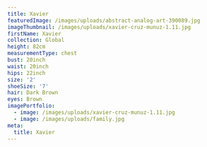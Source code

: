 ```yaml
---
title: Xavier
featuredImage: /images/uploads/abstract-analog-art-390089.jpg
imageThumbnail: /images/uploads/xavier-cruz-munuz-1.11.jpg
firstName: Xavier
collection: Global
height: 82cm
measurementType: chest
bust: 20inch
waist: 20inch
hips: 22inch
size: '2'
shoeSize: '7'
hair: Dark Brown
eyes: Brown
imagePortfolio:
  - image: /images/uploads/xavier-cruz-munuz-1.11.jpg
  - image: /images/uploads/family.jpg
meta:
  title: Xavier
---
```


